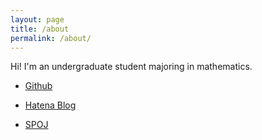 ```yaml
---
layout: page
title: /about
permalink: /about/
---
```


Hi! I'm an undergraduate student majoring in mathematics.

- [Github](https://github.com/igarash1)

- [Hatena Blog](https://igarash1-sol.hatenablog.com/)

- [SPOJ](https://www.spoj.com/users/igarash1/)
